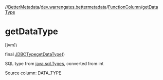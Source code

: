 //[BetterMetadata](../../../index.md)/[dev.warrengates.bettermetadata](../index.md)/[FunctionColumn](index.md)/[getDataType](get-data-type.md)

# getDataType

[jvm]\

final [JDBCType](https://docs.oracle.com/javase/8/docs/api/java/sql/JDBCType.html)[getDataType](get-data-type.md)()

SQL type from [java.sql.Types](https://docs.oracle.com/javase/8/docs/api/java/sql/Types.html), converted from int

Source column: DATA_TYPE
